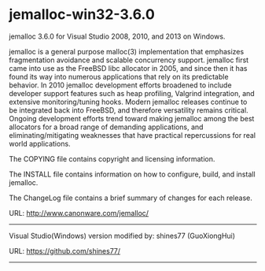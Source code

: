 jemalloc-win32-3.6.0
====================

jemalloc 3.6.0 for Visual Studio 2008, 2010, and 2013 on Windows.

jemalloc is a general purpose malloc(3) implementation that emphasizes
fragmentation avoidance and scalable concurrency support.  jemalloc first came
into use as the FreeBSD libc allocator in 2005, and since then it has found its
way into numerous applications that rely on its predictable behavior.  In 2010
jemalloc development efforts broadened to include developer support features
such as heap profiling, Valgrind integration, and extensive monitoring/tuning
hooks.  Modern jemalloc releases continue to be integrated back into FreeBSD,
and therefore versatility remains critical.  Ongoing development efforts trend
toward making jemalloc among the best allocators for a broad range of demanding
applications, and eliminating/mitigating weaknesses that have practical
repercussions for real world applications.

The COPYING file contains copyright and licensing information.

The INSTALL file contains information on how to configure, build, and install
jemalloc.

The ChangeLog file contains a brief summary of changes for each release.

URL: http://www.canonware.com/jemalloc/

-------------------------------------------------------------------

Visual Studio(Windows) version modified by: shines77 (GuoXiongHui)

URL: https://github.com/shines77/

-------------------------------------------------------------------
